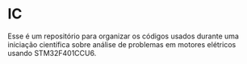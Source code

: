 # IC

Esse é um repositório para organizar os códigos usados durante uma iniciação científica sobre análise de problemas em motores elétricos usando STM32F401CCU6.
